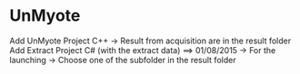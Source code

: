 # UnMyote
Add UnMyote Project C++
  -> Result from acquisition are in the result folder
Add Extract Project C# (with the extract data) ==> 01/08/2015
  -> For the launching 
    -> Choose one of the subfolder in the result folder
